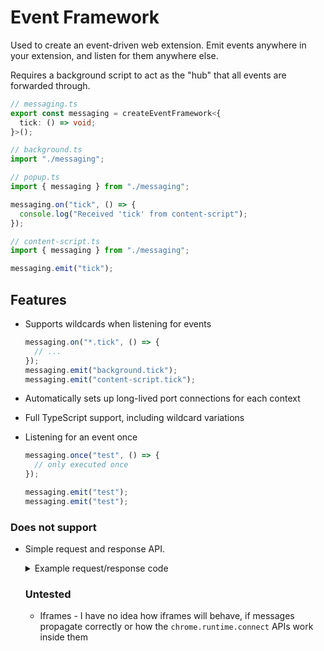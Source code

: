 # Event Framework

Used to create an event-driven web extension. Emit events anywhere in your extension, and listen for them anywhere else.

Requires a background script to act as the "hub" that all events are forwarded through.

```ts
// messaging.ts
export const messaging = createEventFramework<{
  tick: () => void;
}>();
```

```ts
// background.ts
import "./messaging";
```

```ts
// popup.ts
import { messaging } from "./messaging";

messaging.on("tick", () => {
  console.log("Received 'tick' from content-script");
});
```

```ts
// content-script.ts
import { messaging } from "./messaging";

messaging.emit("tick");
```

## Features

- Supports wildcards when listening for events

  ```ts
  messaging.on("*.tick", () => {
    // ...
  });
  messaging.emit("background.tick");
  messaging.emit("content-script.tick");
  ```

- Automatically sets up long-lived port connections for each context
- Full TypeScript support, including wildcard variations
- Listening for an event once

  ```ts
  messaging.once("test", () => {
    // only executed once
  });

  messaging.emit("test");
  messaging.emit("test");
  ```

### Does not support

- Simple request and response API.

  <details>
  <summary>Example request/response code</summary>

  ```ts
  function request(): Promise<number> {
    return new Promise((res, rej) => {
      const requestId = Math.random();
      messaging.emit("getStringLength.request", requestId, "test");
      const unbindRes = messaging.on("getStringLength.response", (responseId, length) => {
        if (responseId !== requestId) return;

        unbindRes();
        unbindRej();
        res(length);
      });
      const unbindRej = messaging.on("getStringLength.error", (responseId, error) => {
        if (responseId !== requestId) return;

        unbindRes();
        unbindRej();
        res(length);
      });
    });
  }
  ```

  </details>

  ### Untested
  
  - Iframes - I have no idea how iframes will behave, if messages propagate correctly or how the `chrome.runtime.connect` APIs work inside them
